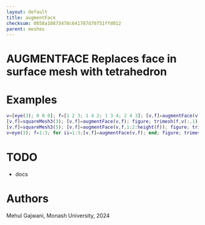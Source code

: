 ```yaml
---
layout: default
title: augmentFace
checksum: 0858a10873478c641787d70751ffd012
parent: meshes
---
```



 
# AUGMENTFACE Replaces face in surface mesh with tetrahedron
 
# Examples
```matlab
v=[eye(3); 0 0 0]; f=[1 2 3; 1 4 2; 1 3 4; 2 4 3]; [v,f]=augmentFace(v,f);
[v,f]=squareMesh3(3); [v,f]=augmentFace(v,f); figure; trimesh(f,v(:,1),v(:,2),v(:,3)); axis equal
[v,f]=squareMesh3(5); [v,f]=augmentFace(v,f,1:2:height(f)); figure; trimesh(f,v(:,1),v(:,2),v(:,3)); axis equal
v=eye(3); f=1:3; for ii=1:3;[v,f]=augmentFace(v,f); end; figure; trimesh(f,v(:,1),v(:,2),v(:,3)); axis equal
```
 
# TODO
-  docs 
 
# Authors

Mehul Gajwani, Monash University, 2024

